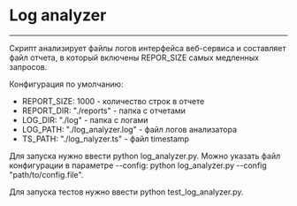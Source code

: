 # Log analyzer
___
Скрипт анализирует файлы логов интерфейса веб-сервиса и составляет файл отчета, в который включены REPOR_SIZE самых медленных запросов.

Конфигурация по умолчанию:

* REPORT_SIZE: 1000 - количество строк в отчете
* REPORT_DIR: "./reports" - папка с отчетами
* LOG_DIR: "./log" - папка с логами
* LOG_PATH: "./log_analyzer.log" - файл логов анализатора
* TS_PATH: "./log_nalyzer.ts" - файл timestamp

Для запуска нужно ввести python log_analyzer.py. Можно указать файл конфигурации в параметре --config: python log_analyzer.py --config "path/to/config.file".

Для запуска тестов нужно ввести python test_log_analyzer.py.
